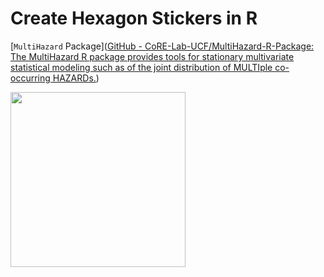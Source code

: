 # Create Hexagon Stickers in R

[`MultiHazard` Package]([GitHub - CoRE-Lab-UCF/MultiHazard-R-Package: The MultiHazard R package provides tools for stationary multivariate statistical modeling such as of the joint distribution of MULTIple co-occurring HAZARDs.](https://github.com/CoRE-Lab-UCF/MultiHazard-R-Package))

<img title="" src="file:///Users/javedali/Desktop/r-stuff/create-Rpackage-hexSticker/MultiHazard.png" alt="" width="280">
